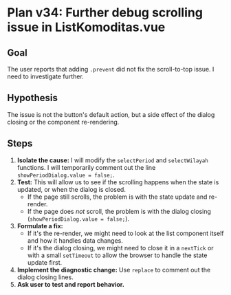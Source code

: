 # Plan v34: Further debug scrolling issue in ListKomoditas.vue

## Goal

The user reports that adding `.prevent` did not fix the scroll-to-top issue. I need to investigate further.

## Hypothesis

The issue is not the button's default action, but a side effect of the dialog closing or the component re-rendering.

## Steps

1.  **Isolate the cause:** I will modify the `selectPeriod` and `selectWilayah` functions. I will temporarily comment out the line `showPeriodDialog.value = false;`.
2.  **Test:** This will allow us to see if the scrolling happens when the state is updated, or when the dialog is closed.
    *   If the page still scrolls, the problem is with the state update and re-render.
    *   If the page does *not* scroll, the problem is with the dialog closing (`showPeriodDialog.value = false;`).
3.  **Formulate a fix:**
    *   If it's the re-render, we might need to look at the list component itself and how it handles data changes.
    *   If it's the dialog closing, we might need to close it in a `nextTick` or with a small `setTimeout` to allow the browser to handle the state update first.
4.  **Implement the diagnostic change:** Use `replace` to comment out the dialog closing lines.
5.  **Ask user to test and report behavior.**
